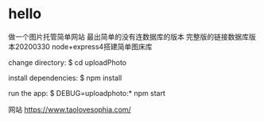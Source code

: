 
# hello
做一个图片托管简单网站
最出简单的没有连数据库的版本
完整版的链接数据库版本20200330
node+express4搭建简单图床库
<!-- 今天在使用express -e . 的命令时，cmd给我报了一段不识别的错误： -->
<!-- bash: express: command not found 
，在网上查了一下，有人指出是express4的版本将命令工具分家了，所以需要我们安装以命令工具：

命令如下：npm install -g express-generator 

之后再次安装：npm install -g express 

好了，没问题了。-->

change directory:
$ cd uploadPhoto

install dependencies:
$ npm install

run the app:
$ DEBUG=uploadphoto:* npm start 

网站
https://www.taolovesophia.com/
